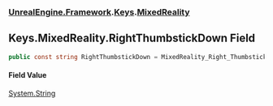 ### [UnrealEngine.Framework](UnrealEngine_Framework.md 'UnrealEngine.Framework').[Keys](Keys.md 'UnrealEngine.Framework.Keys').[MixedReality](Keys_MixedReality.md 'UnrealEngine.Framework.Keys.MixedReality')
## Keys.MixedReality.RightThumbstickDown Field
```csharp
public const string RightThumbstickDown = MixedReality_Right_Thumbstick_Down;
```
#### Field Value
[System.String](https://docs.microsoft.com/en-us/dotnet/api/System.String 'System.String')
